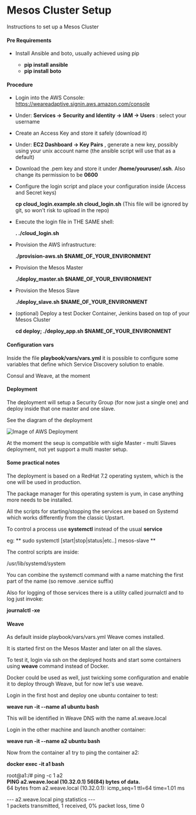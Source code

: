 Mesos Cluster Setup
============

Instructions to set up a Mesos Cluster

#### Pre Requirements

- Install Ansible and boto, usually achieved using pip

  * **pip install ansible**
  * **pip install boto**


#### Procedure

- Login into the AWS Console: https://weareadaptive.signin.aws.amazon.com/console

- Under: **Services -> Security and Identity -> IAM -> Users** : select your username

- Create an Access Key and store it safely (download it)

- Under: **EC2 Dashboard -> Key Pairs** , generate a new key, possibly using your unix account name (the ansible script will use that as a default)

- Download the .pem key and store it under **/home/youruser/.ssh**. Also change its permission to be **0600**

- Configure the login script and place your configuration inside (Access and Secret keys)

  **cp cloud_login.example.sh cloud_login.sh**    (This file will be ignored by git, so won't risk to upload in the repo)
  
  
- Execute the login file in THE SAME shell:

  **. ./cloud_login.sh**

- Provision the AWS infrastructure:
 
  **./provision-aws.sh $NAME_OF_YOUR_ENVIRONMENT**

- Provision the Mesos Master

  **./deploy_master.sh $NAME_OF_YOUR_ENVIRONMENT**

- Provision the Mesos Slave

  **./deploy_slave.sh $NAME_OF_YOUR_ENVIRONMENT**

- (optional) Deploy a test Docker Container, Jenkins based on top of your Mesos Cluster

  **cd deploy; ./deploy_app.sh $NAME_OF_YOUR_ENVIRONMENT**


#### Configuration vars

Inside the file **playbook/vars/vars.yml** it is possible to configure some variables that define which Service Discovery solution to enable.

Consul and Weave, at the moment 

#### Deployment

The deployment will setup a Security Group (for now just a single one) and deploy inside that one master and one slave.

See the diagram of the deployment

![Image of AWS Deployment](https://github.com/AdaptiveConsulting/JPMC-Cloud/blob/master/mesos-cloud/mesos-software/documentation/Mesos-AWS-Architecture.png)


At the moment the seup is compatible with sigle Master - multi Slaves deployment, not yet support a multi master setup.


#### Some practical notes

The deployment is based on a RedHat 7.2 operating system, which is the one will be used in production.

The package manager for this operating system is yum, in case anything more needs to be installed.

All the scripts for starting/stopping the services are based on Systemd which works differently from the classic Upstart.

To control a process use **systemctl** instead of the usual __service__

eg: ** sudo systemctl [start|stop|status|etc..] mesos-slave **

The control scripts  are inside:

/usr/lib/systemd/system

You can combine the systemctl command with a name matching the first part of the name (so remove .service suffix)

Also for logging of those services there is a utility called journalctl and to log just invoke:

**journalctl -xe**

#### Weave

As default inside playbook/vars/vars.yml Weave comes installed.

It is started first on the Mesos Master and later on all the slaves.

To test it, login via ssh on the deployed hosts and start some containers using **weave** command instead of Docker.

Docker could be used as well, just twicking some configuration and enable it to deploy through Weave, but for now let's use weave.

Login in the first host and deploy one ubuntu container to test:

**weave run -it --name a1 ubuntu bash**

This will be identified in Weave DNS with the name a1.weave.local

Login in the other machine and launch another container:

**weave run -it --name a2 ubuntu bash**

Now from the container a1 try to ping the container a2:

**docker exec -it a1 bash**

root@a1:/# ping -c 1 a2 <br />
**PING a2.weave.local (10.32.0.1) 56(84) bytes of data.**<br />
64 bytes from a2.weave.local (10.32.0.1): icmp_seq=1 ttl=64 time=1.01 ms<br />

--- a2.weave.local ping statistics ---<br />
1 packets transmitted, 1 received, 0% packet loss, time 0
